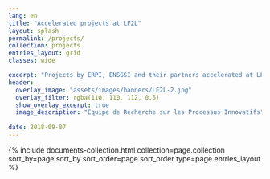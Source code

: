 ```yaml
---
lang: en
title: "Accelerated projects at LF2L"
layout: splash
permalink: /projects/
collection: projects
entries_layout: grid
classes: wide

excerpt: "Projects by ERPI, ENSGSI and their partners accelerated at LF2L"
header:
  overlay_image: "assets/images/banners/LF2L-2.jpg" 
  overlay_filter: rgba(110, 110, 112, 0.5)
  show_overlay_excerpt: true 
  image_description: "Equipe de Recherche sur les Processus Innovatifs"
  
date: 2018-09-07
---
```



<div class="entries-{{ page.entries_layout }}">
  {% include documents-collection.html collection=page.collection sort_by=page.sort_by sort_order=page.sort_order type=page.entries_layout %}
</div>


